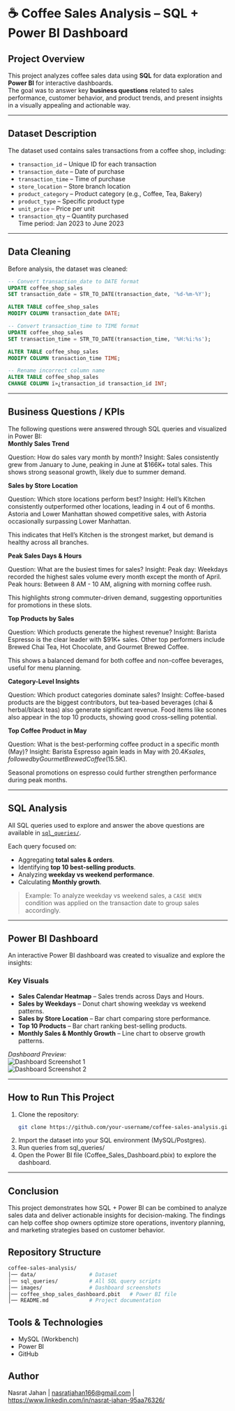 # ☕ Coffee Sales Analysis – SQL + Power BI Dashboard

## Project Overview
This project analyzes coffee sales data using **SQL** for data exploration and **Power BI** for interactive dashboards.  
The goal was to answer key **business questions** related to sales performance, customer behavior, and product trends, and present insights in a visually appealing and actionable way.  

---

## Dataset Description
The dataset used contains sales transactions from a coffee shop, including:
- `transaction_id` – Unique ID for each transaction  
- `transaction_date` – Date of purchase  
- `transaction_time` – Time of purchase  
- `store_location` – Store branch location  
- `product_category` – Product category (e.g., Coffee, Tea, Bakery)  
- `product_type` – Specific product type  
- `unit_price` – Price per unit  
- `transaction_qty` – Quantity purchased  
Time period: Jan 2023 to June 2023
---

## Data Cleaning
Before analysis, the dataset was cleaned:
```sql
-- Convert transaction_date to DATE format
UPDATE coffee_shop_sales
SET transaction_date = STR_TO_DATE(transaction_date, '%d-%m-%Y');

ALTER TABLE coffee_shop_sales
MODIFY COLUMN transaction_date DATE;

-- Convert transaction_time to TIME format
UPDATE coffee_shop_sales
SET transaction_time = STR_TO_DATE(transaction_time, '%H:%i:%s');

ALTER TABLE coffee_shop_sales
MODIFY COLUMN transaction_time TIME;

-- Rename incorrect column name
ALTER TABLE coffee_shop_sales
CHANGE COLUMN ï»¿transaction_id transaction_id INT;
```
---

## Business Questions / KPIs
The following questions were answered through SQL queries and visualized in Power BI:  
**Monthly Sales Trend**

Question: How do sales vary month by month?
Insight: Sales consistently grew from January to June, peaking in June at $166K+ total sales. This shows strong seasonal growth, likely due to summer demand.

**Sales by Store Location**

Question: Which store locations perform best?
Insight: Hell’s Kitchen consistently outperformed other locations, leading in 4 out of 6 months.
Astoria and Lower Manhattan showed competitive sales, with Astoria occasionally surpassing Lower Manhattan.

This indicates that Hell’s Kitchen is the strongest market, but demand is healthy across all branches.

**Peak Sales Days & Hours**

Question: What are the busiest times for sales?
Insight:
Peak day: Weekdays recorded the highest sales volume every month except the month of April.
Peak hours: Between 8 AM - 10 AM, aligning with morning coffee rush.

This highlights strong commuter-driven demand, suggesting opportunities for promotions in these slots.

**Top Products by Sales**

Question: Which products generate the highest revenue?
Insight:
Barista Espresso is the clear leader with $91K+ sales.
Other top performers include Brewed Chai Tea, Hot Chocolate, and Gourmet Brewed Coffee.

This shows a balanced demand for both coffee and non-coffee beverages, useful for menu planning.

**Category-Level Insights**

Question: Which product categories dominate sales?
Insight:
Coffee-based products are the biggest contributors, but tea-based beverages (chai & herbal/black teas) also generate significant revenue.
Food items like scones also appear in the top 10 products, showing good cross-selling potential.

**Top Coffee Product in May**

Question: What is the best-performing coffee product in a specific month (May)?
Insight:
Barista Espresso again leads in May with $20.4K sales, followed by Gourmet Brewed Coffee ($15.5K).

Seasonal promotions on espresso could further strengthen performance during peak months.

---

## SQL Analysis
All SQL queries used to explore and answer the above questions are available in [`sql_queries/`](./sql_queries).  

Each query focused on:  
- Aggregating **total sales & orders**.  
- Identifying **top 10 best-selling products**.  
- Analyzing **weekday vs weekend performance**.  
- Calculating **Monthly growth**.  

>  Example: To analyze weekday vs weekend sales, a `CASE WHEN` condition was applied on the transaction date to group sales accordingly.  

---

## Power BI Dashboard
An interactive Power BI dashboard was created to visualize and explore the insights:  

### Key Visuals
- **Sales Calendar Heatmap** – Sales trends across Days and Hours.  
- **Sales by Weekdays** – Donut chart showing weekday vs weekend patterns.  
- **Sales by Store Location** – Bar chart comparing store performance.  
- **Top 10 Products** – Bar chart ranking best-selling products.  
- **Monthly Sales & Monthly Growth** – Line chart to observe growth patterns. 

*Dashboard Preview:*  
![Dashboard Screenshot 1](images/powerbi_dashboard.jpg)  
![Dashboard Screenshot 2](images/dashboard_hover_over.jpg) 

---

## How to Run This Project
1. Clone the repository:
   ```bash
   git clone https://github.com/your-username/coffee-sales-analysis.git
   ```
2. Import the dataset into your SQL environment (MySQL/Postgres).
3. Run queries from sql_queries/
4. Open the Power BI file (Coffee_Sales_Dashboard.pbix) to explore the dashboard.
---
## Conclusion

This project demonstrates how SQL + Power BI can be combined to analyze sales data and deliver actionable insights for decision-making.
The findings can help coffee shop owners optimize store operations, inventory planning, and marketing strategies based on customer behavior.

## Repository Structure
```graphql
coffee-sales-analysis/
│── data/                 # Dataset
│── sql_queries/          # All SQL query scripts
│── images/               # Dashboard screenshots
│── coffee_shop_sales_dashboard.pbit   # Power BI file
│── README.md             # Project documentation
```
## Tools & Technologies

- MySQL (Workbench)
- Power BI
- GitHub

## Author
Nasrat Jahan | nasratjahan166@gmail.com | https://www.linkedin.com/in/nasrat-jahan-95aa76326/
